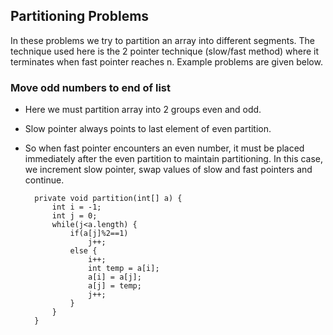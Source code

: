 

## Partitioning Problems

In these problems we try to partition an array into different segments. The technique used here is the 2 pointer technique (slow/fast method) where it terminates when fast pointer reaches n. Example problems are given below.

### Move odd numbers to end of list

- Here we must partition array into 2 groups even and odd. 
- Slow pointer always points to last element of even partition. 
- So when fast pointer encounters an even number, it must be placed immediately after the even partition to maintain partitioning. In this case, we increment slow pointer, swap values of slow and fast pointers and continue.

		private void partition(int[] a) {
			int i = -1;
			int j = 0;
			while(j<a.length) {
				if(a[j]%2==1)
					j++;
				else {
					i++;
					int temp = a[i];
					a[i] = a[j];
					a[j] = temp;
					j++;
				}
			}
		}
